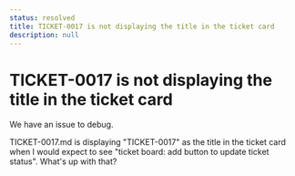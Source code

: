 ```yaml
---
status: resolved
title: TICKET-0017 is not displaying the title in the ticket card
description: null
---
```


# TICKET-0017 is not displaying the title in the ticket card


We have an issue to debug.

TICKET-0017.md is displaying "TICKET-0017" as the title in the ticket card when I would expect to see "ticket board: add button to update ticket status". What's up with that?
